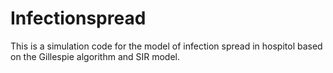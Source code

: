 # Infectionspread
This is a simulation code for the model of infection spread in hospitol based on the Gillespie algorithm and SIR model.
